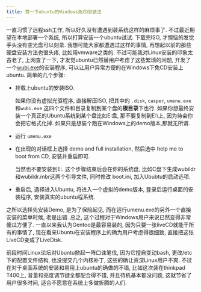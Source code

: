 ```yaml
---
title: 赞一下ubuntu的Windows免CD安装法
---
```


一直习惯了远程ssh工作, 所以好久没有遭遇到装系统这样的麻烦事了. 不过最近期望在本地部署一个系统, 所以打算安装一个ubuntu试试. 下载完ISO, 才懊恼的发觉手头没有空光盘可以刻录. 我想可能大家都遭遇过这样的事情, 再想起以前的那些硬盘安装方法也很头疼, 比如用vmware之类的. 不过可能我对Linux安装的印象太古老了, 上网查了一下, 才发觉ubuntu已然替用户考虑了这些繁琐的问题, 开发了一个[wubi.exe](http://wubi-installer.org/)的安装程序, 可以让用户异常方便的在Windows下免CD安装上ubuntu. 简单的几个步骤:

-   挂载上ubuntu的安装ISO.

    如果你没有虚拟光驱程序, 直接解压ISO, 把其中的 `.disk`, `casper`, `umenu.exe`和`wubi.exe` 这四个文件和目录复制到某个盘的**根目录**下也行. 如果你想最终安装一个真正的Ubuntu系统到某个盘比如E:盘, 那不要复制到E:\上, 因为待会你会把它格式化掉. 如果只是想装个跑在Windows上的demo版本,那就无所谓.

-   运行 `umenu.exe`
-   在出现的对话框上选择 demo and full installation, 然后选中 help me to boot from CD, 安装并重启即可.

    当然也不要安装到E:\. 这个步骤结束后会在你的系统盘, 比如C盘下生成wubildr和wubildr.mbr这两个引导文件, 同时修改 boot.ini, 加入Ububtu的启动选项.

-   重启后, 选择进入Ubuntu, 将进入一个虚拟的demo版本, 登录后运行桌面的安装程序, 安装真实的ubuntu程系统.

之所以选择先安装Demo, 是为了保险起见, 而在运行umenu.exe的另外一个直接安装的菜单时候, 老是出错. 总之, 这个过程对于Windows用户来说已然变得非常傻瓜方便了. 一直以来我认为Gentoo是最容易装的, 因为只要一张liveCD就能干所有的事情了, 现在看来Ubuntu在安装程序上的确为用户考虑得很细致, 直接把这张LiveCD变成了LiveDisk.

前段时间Linux论坛对Ubuntu掀起一阵口诛笔伐, 因为它擅自变动bash, 更改/etc下的配置文件结构, 也没提交几个内核补丁, 这些的确让资深Linux用户不爽. 不过在对于桌面系统的安装和易用上ubuntu的确做的不错, 比如这次装在thinkpad T400上, 音量和亮度调节键全都配合得不错, 并且待机基本都没问题, 这就节省了用户很多时间, 适合不愿意在系统上多做折腾的人们.

